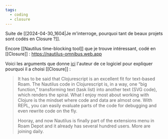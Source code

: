 ```yaml
---
tags:
  - coding
  - closure
---
```

Suite de [[2024-04-30_1604|Je m'interroge, pourquoi tant de beaux projets sont codés en Closure ?]].

Encore [[Nautilus time-blocking tool]] que je trouve intéressant, codé en [[Closure]] : https://nautilus-omnibus.web.app

Voici les arguments que donne [ici](https://lifehacky.net/how-i-learned-to-plan-better-and-what-to-do-when-your-head-doesnt-get-lists-21b79de56464) l'auteur de ce logiciel pour expliquer pourquoi il a choisi [[Closure]] :

> It has to be said that Clojurescript is an excellent fit for text-based Roam. The Nautilus code in Clojurescript is, in a way, one “big function,” transforming text (task list) into another text (SVG code), which renders the spiral. What I enjoy most about working with Clojure is the mindset where code and data are almost one. With REPL, you can easily evaluate parts of the code for debugging and even rewrite code on the fly.
> 
> Hooray, and now Nautilus is finally part of the extensions menu in Roam Depot and it already has several hundred users. More are joining daily.
